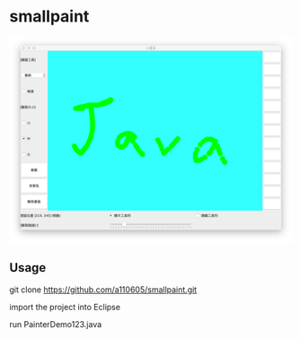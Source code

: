 # smallpaint
![image](https://github.com/a110605/smallpaint/blob/master/picture/screenshot.png)

Usage
-----
git clone https://github.com/a110605/smallpaint.git

import the project into Eclipse

run PainterDemo123.java 